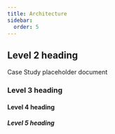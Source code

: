 ```yaml
---
title: Architecture
sidebar:
  order: 5
---
```


## Level 2 heading

Case Study placeholder document

### Level 3 heading

#### Level 4 heading

##### Level 5 heading
